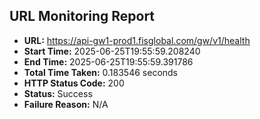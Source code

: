 ## URL Monitoring Report

- **URL:** https://api-gw1-prod1.fisglobal.com/gw/v1/health
- **Start Time:** 2025-06-25T19:55:59.208240
- **End Time:** 2025-06-25T19:55:59.391786
- **Total Time Taken:** 0.183546 seconds
- **HTTP Status Code:** 200
- **Status:** Success
- **Failure Reason:** N/A
